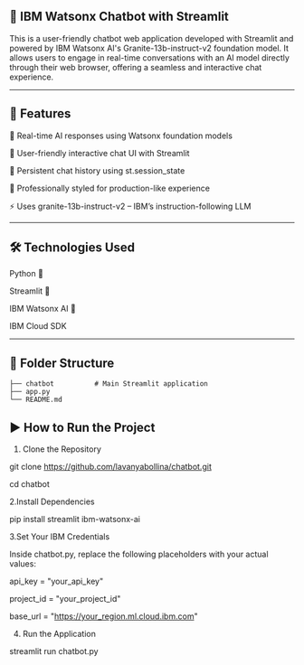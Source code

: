 ## 🧠 IBM Watsonx Chatbot with Streamlit
This is a user-friendly chatbot web application developed with Streamlit and powered by IBM Watsonx AI's Granite-13b-instruct-v2 foundation model.
It allows users to engage in real-time conversations with an AI model directly through their web browser, offering a seamless and interactive chat experience.

---
## 🚀 Features
🔁 Real-time AI responses using Watsonx foundation models

💬 User-friendly interactive chat UI with Streamlit

💾 Persistent chat history using st.session_state

🎨 Professionally styled for production-like experience

⚡ Uses granite-13b-instruct-v2 – IBM’s instruction-following LLM

---

## 🛠️ Technologies Used
Python 🐍

Streamlit 🧊

IBM Watsonx AI 🤖

IBM Cloud SDK

---
## 📁 Folder Structure
``` 
├── chatbot          # Main Streamlit application
├── app.py
└── README.md
```
  
## ▶️ How to Run the Project

1. Clone the Repository

git clone https://github.com/lavanyabollina/chatbot.git

cd chatbot

 2.Install Dependencies

pip install streamlit ibm-watsonx-ai

 3.Set Your IBM Credentials
 
Inside chatbot.py, replace the following placeholders with your actual values:

api_key = "your_api_key"

project_id = "your_project_id"

base_url = "https://your_region.ml.cloud.ibm.com"

4. Run the Application

streamlit run chatbot.py

